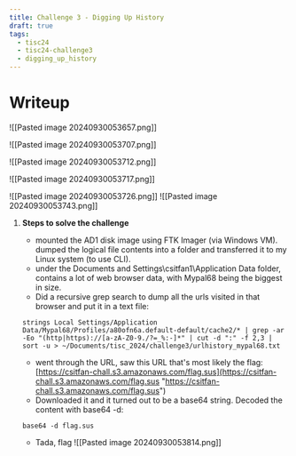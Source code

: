 ```yaml
---
title: Challenge 3 - Digging Up History
draft: true
tags:
  - tisc24
  - tisc24-challenge3
  - digging_up_history
---
```

# Writeup

![[Pasted image 20240930053657.png]]

![[Pasted image 20240930053707.png]]

![[Pasted image 20240930053712.png]]

![[Pasted image 20240930053717.png]]

![[Pasted image 20240930053726.png]]
![[Pasted image 20240930053743.png]]

1. **Steps to solve the challenge**
    
    - mounted the AD1 disk image using FTK Imager (via Windows VM). dumped the logical file contents into a folder and transferred it to my Linux system (to use CLI).
    - under the Documents and Settings\csitfan1\Application Data folder, contains a lot of web browser data, with Mypal68 being the biggest in size.
    - Did a recursive grep search to dump all the urls visited in that browser and put it in a text file:
    
    `strings Local Settings/Application Data/Mypal68/Profiles/a80ofn6a.default-default/cache2/* | grep -ar -Eo "(http|https)://[a-zA-Z0-9./?=_%:-]*" | cut -d ":" -f 2,3 | sort -u > ~/Documents/tisc_2024/challenge3/urlhistory_mypal68.txt`
    
    - went through the URL, saw this URL that's most likely the flag: [https://csitfan-chall.s3.amazonaws.com/flag.sus](https://csitfan-chall.s3.amazonaws.com/flag.sus "https://csitfan-chall.s3.amazonaws.com/flag.sus")
    - Downloaded it and it turned out to be a base64 string. Decoded the content with base64 -d:
    
    `base64 -d flag.sus`
    
    - Tada, flag ![[Pasted image 20240930053814.png]]

    
